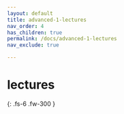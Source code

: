```yaml
---
layout: default
title: advanced-1-lectures
nav_order: 4
has_children: true
permalink: /docs/advanced-1-lectures
nav_exclude: true

---
```


# lectures

{: .fs-6 .fw-300 }
